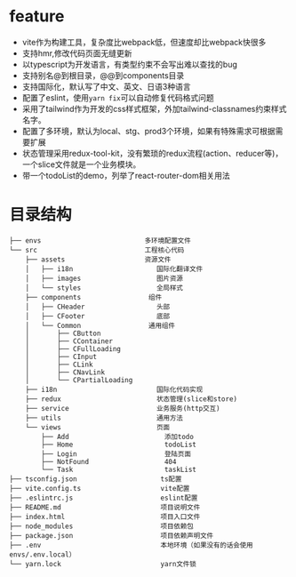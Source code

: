# feature
- vite作为构建工具，复杂度比webpack低，但速度却比webpack快很多
- 支持hmr,修改代码页面无缝更新
- 以typescript为开发语言，有类型约束不会写出难以查找的bug
- 支持别名@到根目录，@@到components目录
- 支持国际化，默认写了中文、英文、日语3种语言
- 配置了eslint，使用`yarn fix`可以自动修复代码格式问题
- 采用了tailwind作为开发的css样式框架，外加tailwind-classnames约束样式名字。
- 配置了多环境，默认为local、stg、prod3个环境，如果有特殊需求可根据需要扩展
- 状态管理采用redux-tool-kit，没有繁琐的redux流程(action、reducer等)，一个slice文件就是一个业务模块。
- 带一个todoList的demo，列举了react-router-dom相关用法

# 目录结构

```
├── envs                          多环境配置文件
└── src                           工程核心代码
    ├── assets                    资源文件
    │   ├── i18n                     国际化翻译文件
    │   ├── images                   图片资源
    │   └── styles                   全局样式
    ├── components                 组件
    │   ├── CHeader                  头部
    │   ├── CFooter                  底部
    │   └── Common                 通用组件
    │       ├── CButton
    │       ├── CContainer
    │       ├── CFullLoading
    │       ├── CInput
    │       ├── CLink
    │       ├── CNavLink
    │       └── CPartialLoading
    ├── i18n                         国际化代码实现
    ├── redux                        状态管理(slice和store)
    ├── service                      业务服务(http交互)
    ├── utils                        通用方法
    └── views                        页面
        ├── Add                        添加todo
        ├── Home                       todoList
        ├── Login                      登陆页面
        ├── NotFound                   404
        └── Task                       taskList
├── tsconfig.json                     ts配置
├── vite.config.ts                    vite配置
├── .eslintrc.js                      eslint配置
├── README.md                         项目说明文件
├── index.html                        项目入口文件
├── node_modules                      项目依赖包
├── package.json                      项目依赖声明文件
├── .env                              本地环境（如果没有的话会使用envs/.env.local）
└── yarn.lock                         yarn文件锁

```
